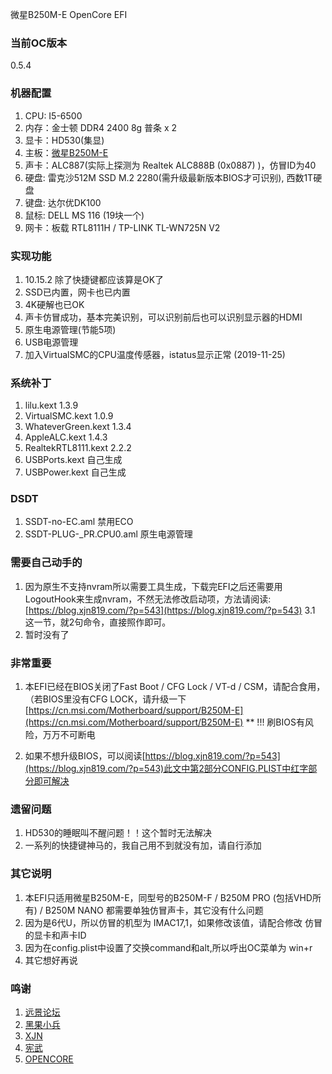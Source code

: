 微星B250M-E OpenCore EFI

### 当前OC版本
0.5.4

### 机器配置

1. CPU: I5-6500 
2. 内存：金士顿 DDR4 2400 8g 普条 x 2
3. 显卡：HD530(集显)
4. 主板：[微星B250M-E](https://cn.msi.com/Motherboard/B250M-E, "官网链接")
5. 声卡：ALC887(实际上探测为 Realtek ALC888B (0x0887) )，仿冒ID为40
6. 硬盘: 雷克沙512M SSD M.2 2280(需升级最新版本BIOS才可识别), 西数1T硬盘
7. 键盘: 达尔优DK100
8. 鼠标: DELL MS 116 (19块一个)
9. 网卡：板载 RTL8111H / TP-LINK TL-WN725N V2 

### 实现功能

1. 10.15.2 除了快捷键都应该算是OK了
2. SSD已内置，网卡也已内置
3. 4K硬解也已OK
4. 声卡仿冒成功，基本完美识别，可以识别前后也可以识别显示器的HDMI
5. 原生电源管理(节能5项)
6. USB电源管理
7. 加入VirtualSMC的CPU温度传感器，istatus显示正常 (2019-11-25)

### 系统补丁
1. lilu.kext   1.3.9 
2. VirtualSMC.kext  1.0.9 
3. WhateverGreen.kext 1.3.4
4. AppleALC.kext   1.4.3
5. RealtekRTL8111.kext  2.2.2
6. USBPorts.kext  自己生成
7. USBPower.kext  自己生成

### DSDT
1. SSDT-no-EC.aml   禁用ECO
2. SSDT-PLUG-_PR.CPU0.aml  原生电源管理

### 需要自己动手的
1. 因为原生不支持nvram所以需要工具生成，下载完EFI之后还需要用 LogoutHook来生成nvram，不然无法修改启动项，方法请阅读:[https://blog.xjn819.com/?p=543](https://blog.xjn819.com/?p=543) 3.1 这一节，就2句命令，直接照作即可。
2. 暂时没有了

### 非常重要
1. 本EFI已经在BIOS关闭了Fast Boot / CFG Lock / VT-d / CSM，请配合食用，
  （若BIOS里没有CFG LOCK，请升级一下[https://cn.msi.com/Motherboard/support/B250M-E](https://cn.msi.com/Motherboard/support/B250M-E)
**   !!! 刷BIOS有风险，万万不可断电

2. 如果不想升级BIOS，可以阅读[https://blog.xjn819.com/?p=543](https://blog.xjn819.com/?p=543)此文中第2部分CONFIG.PLIST中红字部分即可解决

### 遗留问题

1. HD530的睡眠叫不醒问题！！这个暂时无法解决
2. 一系列的快捷键神马的，我自己用不到就没有加，请自行添加

### 其它说明 

1. 本EFI只适用微星B250M-E，同型号的B250M-F / B250M PRO (包括VHD所有) / B250M NANO 都需要单独仿冒声卡，其它没有什么问题
2. 因为是6代U，所以仿冒的机型为 IMAC17,1，如果修改该值，请配合修改 仿冒的显卡和声卡ID
3. 因为在config.plist中设置了交换command和alt,所以呼出OC菜单为 win+r
4. 其它想好再说

### 鸣谢
1. [远景论坛](https://bbs.pcbeta.com, '国内黑苹果基地')
2. [黑果小兵](https://blog.daliansky.net)
3. [XJN](https://blog.xjn819.com)
4. [宪武](https://github.com/daliansky/OC-little)
5. [OPENCORE](https://github.com/acidanthera/OpenCorePkg)